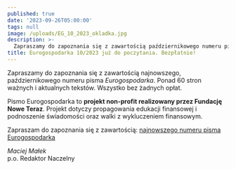 ```yaml
---
published: true
date: '2023-09-26T05:00:00'
tags: null
image: /uploads/EG_10_2023_okladka.jpg
description: >-
  Zapraszamy do zapoznania się z zawartością październikowego numeru pisma Eurogospodarka. Ponad 60 stron ważnych i aktualnych tekstów. Do poczytania... bez opłat. 
title: Eurogospodarka 10/2023 już do poczytania. Bezpłatnie!
---
```


Zapraszamy do zapoznania się z zawartością najnowszego, październikowego numeru pisma *Eurogospodarka*. Ponad 60 stron ważnych i aktualnych tekstów. Wszystko bez żadnych opłat. 

Pismo Eurogospodarka to **projekt non-profit realizowany przez Fundację Nowe Teraz**. Projekt dotyczy propagowania edukacji finansowej i podnoszenie świadomości oraz walki z wykluczeniem finansowym.

Zapraszam do zapoznania się z zawartością: [najnowszego numeru pisma Eurogospodarka](https://eurogospodarka.eu/eurogospodarka-pazdziernik-2023/)

*Maciej Małek*   
p.o. Redaktor Naczelny

